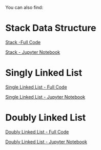 You can also find:

# Stack Data Structure

<a href="https://github.com/usman87626/Learn-Python-Full/tree/master/Data-Structures-in-Python-master/Full%20Code/Stack-in-Python-master"> Stack -Full Code </a> 

<a href="https://github.com/usman87626/Learn-Python-Full/blob/master/Data-Structures-in-Python-master/Jupyter%20Notebook/Stack%20Abstract%20Data%20Type.ipynb
">Stack - Jupyter Notebook </a> 


# Singly Linked List

<a href="https://github.com/usman87626/Learn-Python-Full/tree/master/Data-Structures-in-Python-master/Full%20Code/Singly-Linked-List-in-Python-master
">Single Linked List - Full Code </a> 

<a href="https://github.com/usman87626/Learn-Python-Full/blob/master/Data-Structures-in-Python-master/Jupyter%20Notebook/Singly%20Linked%20List.ipynb
">Single Linked List - Jupyter Notebook</a> 


# Doubly Linked List

<a href="https://github.com/usman87626/Learn-Python-Full/tree/master/Data-Structures-in-Python-master/Full%20Code/Doubly-Linked-List-in-Python-master
">Doubly Linked List - Full Code</a> 


<a href="https://github.com/usman87626/Learn-Python-Full/blob/master/Data-Structures-in-Python-master/Jupyter%20Notebook/Doubly%20Linked%20List.ipynb
">Doubly Linked List - Jupyter Notebook </a> 

